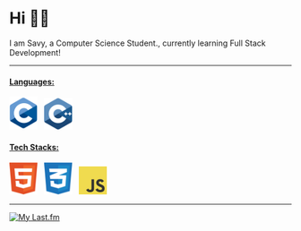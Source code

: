 # Hi 👋😁

I am Savy, a Computer Science Student., currently learning Full Stack Development!

---

#### <u>Languages:</u>

<img alt = "C" src = "./images/c.svg" width = 50> &nbsp; <img alt = "C++" src = "./images/cpp.svg" width = 50>

#### <u>Tech Stacks:</u>

<img alt = "HTML" src = "./images/html.svg" width = 50> &nbsp; <img alt = "C.svg" src = "./images/css.svg" width = 50> &nbsp; <img alt = "JavaScript" src = "./images/javascript.svg" width = 50>

---

[![My Last.fm](https://lastfm-recently-played.vercel.app/api?user=SNovachez011&count=3&loved=true&loved_style=3)](https://www.last.fm/user/SNovachez011)
